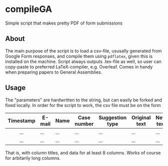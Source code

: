# compileGA
Simple script that makes pretty PDF of form submissions

## About
The main purpose of the script is to load a csv-file, ususally generated from Google Form responses, and compile them using `pdflatex`, given this is installed on the machine. Script always outputs .tex-file as well, so user can copy-paste to preferred LaTeX-compiler, e.g. Overleaf.
Comes in handy when preparing papers to General Assemblies.

## Usage
The "parameters" are hardwritten to the string, but can easily be forked and fixed locally. In order for the script to work, the csv file must be on the form

| Timestamp | E-mail | Name | Case number | Suggestion type | Original text | New text | Reasoning |
|:---------:|--------|------|-------------|-----------------|---------------|----------|-----------|
| ...       | ...    | ...  | ...         | ...             | ...           | ...      | ...       |
| ...       | ...    | ...  | ...         | ...             | ...           | ...      | ...       |

That is, with column titles, and data for at least 8 columns. Works of course for arbitarily long columns.
